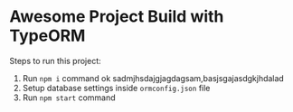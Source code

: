 # Awesome Project Build with TypeORM

Steps to run this project:

1. Run `npm i` command
ok sadmjhsdajgjagdagsam,basjsgajasdgkjhdalad
2. Setup database settings inside `ormconfig.json` file
3. Run `npm start` command
